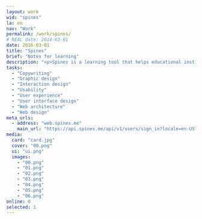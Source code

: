 ```yaml
---
layout: work
wid: "spines"
la: en
nav: "Work"
permalink: /work/spines/
# REAL date: 2014-03-01
date: 2016-03-01
title: "Spines"
brief: "Notes for learning"
description: "<p>Spines is a learning tool that helps educational institutions, companies and people to build deep, enduring knowledge.</p>"
tasks:
  - "Copywriting"
  - "Graphic design"
  - "Interaction design"
  - "Usability"
  - "User experience"
  - "User interface design"
  - "Web architecture"
  - "Web design"
meta_urls:
  - address: "web.spines.me"
    main_url: "https://api.spines.me/api/v1/users/sign_in?locale=en-US"
media:
  card: "card.jpg"
  cover: "00.png"
  ui: "ui.png"
  images:
    - "00.png"
    - "01.png"
    - "02.png"
    - "03.png"
    - "04.png"
    - "05.png"
    - "06.png"
online: 0
selected: 1
---
```

